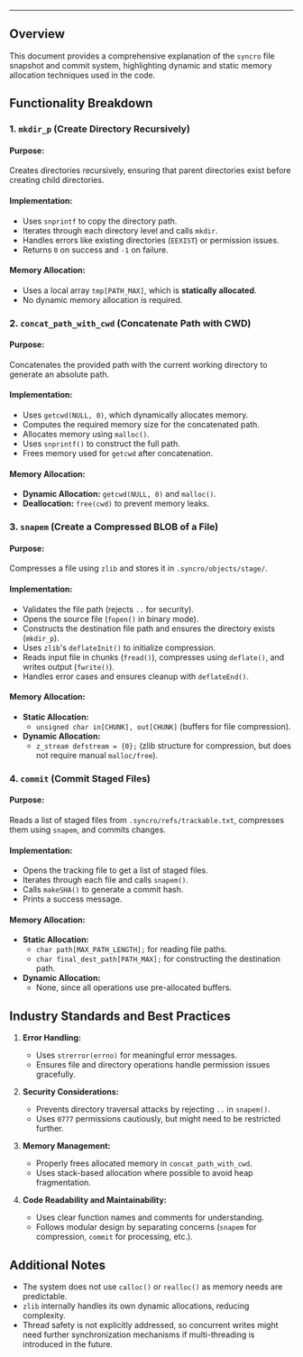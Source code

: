 ---

## Overview
This document provides a comprehensive explanation of the `syncro` file snapshot and commit system, highlighting dynamic and static memory allocation techniques used in the code.

## Functionality Breakdown

### 1. `mkdir_p` (Create Directory Recursively)
#### **Purpose:**
Creates directories recursively, ensuring that parent directories exist before creating child directories.

#### **Implementation:**
- Uses `snprintf` to copy the directory path.
- Iterates through each directory level and calls `mkdir`.
- Handles errors like existing directories (`EEXIST`) or permission issues.
- Returns `0` on success and `-1` on failure.

#### **Memory Allocation:**
- Uses a local array `tmp[PATH_MAX]`, which is **statically allocated**.
- No dynamic memory allocation is required.

### 2. `concat_path_with_cwd` (Concatenate Path with CWD)
#### **Purpose:**
Concatenates the provided path with the current working directory to generate an absolute path.

#### **Implementation:**
- Uses `getcwd(NULL, 0)`, which dynamically allocates memory.
- Computes the required memory size for the concatenated path.
- Allocates memory using `malloc()`.
- Uses `snprintf()` to construct the full path.
- Frees memory used for `getcwd` after concatenation.

#### **Memory Allocation:**
- **Dynamic Allocation:** `getcwd(NULL, 0)` and `malloc()`.
- **Deallocation:** `free(cwd)` to prevent memory leaks.

### 3. `snapem` (Create a Compressed BLOB of a File)
#### **Purpose:**
Compresses a file using `zlib` and stores it in `.syncro/objects/stage/`.

#### **Implementation:**
- Validates the file path (rejects `..` for security).
- Opens the source file (`fopen()` in binary mode).
- Constructs the destination file path and ensures the directory exists (`mkdir_p`).
- Uses `zlib`'s `deflateInit()` to initialize compression.
- Reads input file in chunks (`fread()`), compresses using `deflate()`, and writes output (`fwrite()`).
- Handles error cases and ensures cleanup with `deflateEnd()`.

#### **Memory Allocation:**
- **Static Allocation:**
  - `unsigned char in[CHUNK], out[CHUNK]` (buffers for file compression).
- **Dynamic Allocation:**
  - `z_stream defstream = {0};` (zlib structure for compression, but does not require manual `malloc/free`).

### 4. `commit` (Commit Staged Files)
#### **Purpose:**
Reads a list of staged files from `.syncro/refs/trackable.txt`, compresses them using `snapem`, and commits changes.

#### **Implementation:**
- Opens the tracking file to get a list of staged files.
- Iterates through each file and calls `snapem()`.
- Calls `makeSHA()` to generate a commit hash.
- Prints a success message.

#### **Memory Allocation:**
- **Static Allocation:**
  - `char path[MAX_PATH_LENGTH];` for reading file paths.
  - `char final_dest_path[PATH_MAX];` for constructing the destination path.
- **Dynamic Allocation:**
  - None, since all operations use pre-allocated buffers.

## Industry Standards and Best Practices
1. **Error Handling:**
   - Uses `strerror(errno)` for meaningful error messages.
   - Ensures file and directory operations handle permission issues gracefully.

2. **Security Considerations:**
   - Prevents directory traversal attacks by rejecting `..` in `snapem()`.
   - Uses `0777` permissions cautiously, but might need to be restricted further.

3. **Memory Management:**
   - Properly frees allocated memory in `concat_path_with_cwd`.
   - Uses stack-based allocation where possible to avoid heap fragmentation.

4. **Code Readability and Maintainability:**
   - Uses clear function names and comments for understanding.
   - Follows modular design by separating concerns (`snapem` for compression, `commit` for processing, etc.).

## Additional Notes
- The system does not use `calloc()` or `realloc()` as memory needs are predictable.
- `zlib` internally handles its own dynamic allocations, reducing complexity.
- Thread safety is not explicitly addressed, so concurrent writes might need further synchronization mechanisms if multi-threading is introduced in the future.
